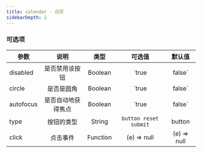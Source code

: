 ```yaml
---
title: calendar - 日历
sidebarDepth: 2
---
```





<ClientOnly><calendar-demo /></ClientOnly>

### 可选项

| 参数        | 说明           | 类型  | 可选值  | 默认值  |
| ------------- |:--------:| :-----:|:-----:|:------------:|
| disabled      | 是否禁用该按钮 | Boolean | `true|false` |  false |
| circle      | 是否是圆角 | Boolean | `true|false` |  false |
| autofocus      | 是否自动地获得焦点 | Boolean | `true|false` |  false |
| type      | 按钮的类型 | String | `button reset submit` |  button |
|click| 点击事件 | Function | (e) => null | (e) => null  |